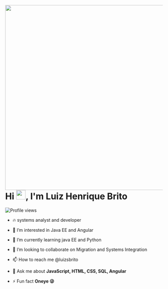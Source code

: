 <img align="right" height="590em"
     src ="https://raw.githubusercontent.com/gist/luizhsbrito/cd627270dbed0bfadd97c07c373cda22/raw/cdafaff268d9989e8b05eb640556f510d429c01f/git.svg"/>
     <h1 align="left">Hi <img src="https://raw.githubusercontent.com/kaueMarques/kaueMarques/master/hi.gif" width="30px">, I'm Luiz Henrique Brito</h1>
<p align="left"> <img src="https://komarev.com/ghpvc/?username=luizhsbrito&color=yellow" alt="Profile views" /> </p>




- 🔥 systems analyst and developer
- 👀 I’m interested in Java EE and Angular
- 🌱 I’m currently learning  java EE and Python
- 💞️ I’m looking to collaborate on Migration and Systems Integration 
- 📫 How to reach me  @luizsbrito


- 💬 Ask me about **JavaScript, HTML, CSS, SQL, Angular**

- ⚡ Fun fact **Oneye 😜**

<!---
luizhsbrito/luizhsbrito is a ✨ special ✨ welcome to my repository, still premature but looking to collaborate with the community  
--->
